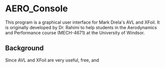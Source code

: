 # AERO_Console
This program is a graphical user interface for Mark Drela's AVL and XFoil. It is originally developed by Dr. Rahimi to help students in the Aerodynamics and Performance course (MECH-4671) at the University of Windsor. 

## Background
Since AVL and XFoil are very useful, free, and 
<!--stackedit_data:
eyJoaXN0b3J5IjpbMTEyODUyODAzOF19
-->